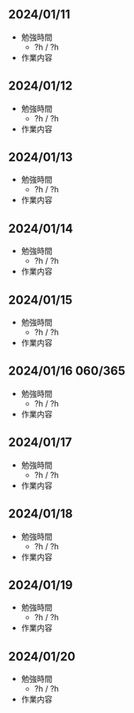 ## 2024/01/11
- 勉強時間
  - ?h / ?h
- 作業内容

## 2024/01/12
- 勉強時間
  - ?h / ?h
- 作業内容

## 2024/01/13
- 勉強時間
  - ?h / ?h
- 作業内容

## 2024/01/14
- 勉強時間
  - ?h / ?h
- 作業内容

## 2024/01/15
- 勉強時間
  - ?h / ?h
- 作業内容

## 2024/01/16 060/365
- 勉強時間
  - ?h / ?h
- 作業内容

## 2024/01/17
- 勉強時間
  - ?h / ?h
- 作業内容

## 2024/01/18
- 勉強時間
  - ?h / ?h
- 作業内容

## 2024/01/19
- 勉強時間
  - ?h / ?h
- 作業内容

## 2024/01/20
- 勉強時間
  - ?h / ?h
- 作業内容
